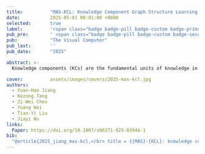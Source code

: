 ```yaml
---
title:          "MAS-KCL: Knowledge Component Graph Structure Learning with Large Language Model-Based Agentic Workflow"
date:           2025-05-01 00:01:00 +0800
selected:       true
label:          '<span class="badge badge-pill badge-custom badge-primary">SCI Q2</span> <span class="badge badge-pill badge-custom badge-primary">CCF-C</span><span class="badge badge-pill badge-custom badge-primary">EI-Indexed Journal</span>'
pub_pre:        ' <span class="badge badge-pill badge-custom badge-secondary">Journal</span>'
pub:            "The Visual Computer"
pub_last:       ''
pub_date:       "2025"

abstract: >-
  Knowledge components (KCs) are the fundamental units of knowledge in education. A KC graph illustrates the relationships and dependencies between KCs. An accurate KC graph helps educators identify the root causes of learners’ poor performance on specific KCs, enabling targeted instructional interventions. We developed MAS-KCL, a KC graph structure learning algorithm that uses a multi-agent system driven by large language models for adaptive optimization of the KC graph. A bidirectional feedback mechanism is integrated to assess the value of edges and optimize graph structure learning efficiency. We validated this approach on both synthetic and real-world educational datasets, showing its effectiveness in learning path recognition, allowing teachers to design more targeted and effective learning plans.

cover:          assets/images/covers/2025-mas-kcl.jpg
authors:
  - Yuan-Hao Jiang
  - Kezong Tang
  - Zi-Wei Chen
  - Yuang Wei
  - Tian-Yi Liu
  - Jiayi Wu
links:
  Paper: https://doi.org/10.1007/s00371-025-03946-1
bib:
  "@article{2025_jiang_mas-kcl,</br> title = {{MAS}-{KCL}: knowledge component graph structure learning with large language model-based agentic workflow},</br> issn = {1432-2315},</br> shorttitle = {{MAS}-{KCL}},</br> url = {https://doi.org/10.1007/s00371-025-03946-1},</br> doi = {10.1007/s00371-025-03946-1},</br> language = {en},</br> journal = {The Visual Computer},</br> author = {Jiang, Yuan-Hao and Tang, Kezong and Chen, Zi-Wei and Wei, Yuang and Liu, Tian-Yi and Wu, Jiayi},</br> month = may,</br> year = {2025},</br> }"
---
```

